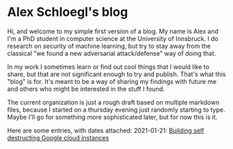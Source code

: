 # Alex Schloegl's blog

Hi, and welcome to my simple first version of a blog.
My name is Alex and I'm a PhD student in computer science at the University of Innsbruck.
I do research on security of machine learning, but try to stay away from the classical "we found a new adversarial attack/defense" way of doing that.

In my work I sometimes learn or find out cool things that I would like to share, but that are not significant enough to try and publish.
That's what this "blog" is for.
It's meant to be a way of sharing my findings with future me and others who might be interested in the stuff I found.

The current organization is just a rough draft based on multiple markdown files, because I started on a thursday evening just randomly starting to type.
Maybe I'll go for something more sophisticated later, but for now this is it.

Here are some entries, with dates attached:
2021-01-21: [Building self destructing Google cloud instances](./gcloud-self-destruct.md)

